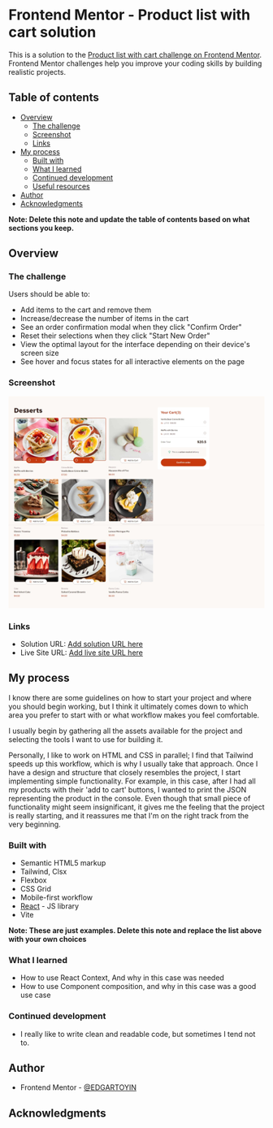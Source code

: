 # Frontend Mentor - Product list with cart solution

This is a solution to the [Product list with cart challenge on Frontend Mentor](https://www.frontendmentor.io/challenges/product-list-with-cart-5MmqLVAp_d). Frontend Mentor challenges help you improve your coding skills by building realistic projects.

## Table of contents

- [Overview](#overview)
  - [The challenge](#the-challenge)
  - [Screenshot](#screenshot)
  - [Links](#links)
- [My process](#my-process)
  - [Built with](#built-with)
  - [What I learned](#what-i-learned)
  - [Continued development](#continued-development)
  - [Useful resources](#useful-resources)
- [Author](#author)
- [Acknowledgments](#acknowledgments)

**Note: Delete this note and update the table of contents based on what sections you keep.**

## Overview

### The challenge

Users should be able to:

- Add items to the cart and remove them
- Increase/decrease the number of items in the cart
- See an order confirmation modal when they click "Confirm Order"
- Reset their selections when they click "Start New Order"
- View the optimal layout for the interface depending on their device's screen size
- See hover and focus states for all interactive elements on the page

### Screenshot

![](./react-shopping-cart.jpeg)

### Links

- Solution URL: [Add solution URL here](https://your-solution-url.com)
- Live Site URL: [Add live site URL here](https://your-live-site-url.com)

## My process

I know there are some guidelines on how to start your project and where you should begin working, but I think it ultimately comes down to which area you prefer to start with or what workflow makes you feel comfortable.

I usually begin by gathering all the assets available for the project and selecting the tools I want to use for building it.

Personally, I like to work on HTML and CSS in parallel; I find that Tailwind speeds up this workflow, which is why I usually take that approach. Once I have a design and structure that closely resembles the project, I start implementing simple functionality. For example, in this case, after I had all my products with their 'add to cart' buttons, I wanted to print the JSON representing the product in the console. Even though that small piece of functionality might seem insignificant, it gives me the feeling that the project is really starting, and it reassures me that I'm on the right track from the very beginning.

### Built with

- Semantic HTML5 markup
- Tailwind, Clsx
- Flexbox
- CSS Grid
- Mobile-first workflow
- [React](https://reactjs.org/) - JS library
- Vite

**Note: These are just examples. Delete this note and replace the list above with your own choices**

### What I learned

- How to use React Context, And why in this case was needed
- How to use Component composition, and why in this case was a good use case

### Continued development

- I really like to write clean and readable code, but sometimes I tend not to.

## Author

- Frontend Mentor - [@EDGARTOYIN](https://www.frontendmentor.io/profile/EDGARTOYIN)

## Acknowledgments
